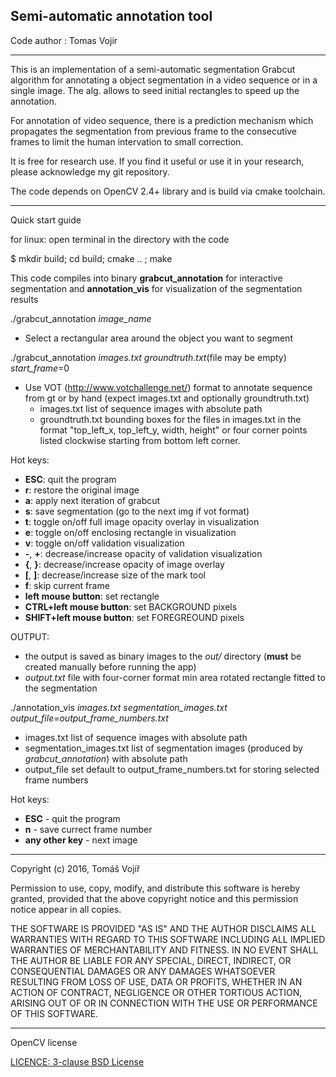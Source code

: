 ## Semi-automatic annotation tool

Code author : Tomas Vojir

________________

This is an implementation of a semi-automatic segmentation Grabcut algorithm for annotating a object segmentation
in a video sequence or in a single image. The alg. allows to seed initial rectangles to speed up the annotation.

For annotation of video sequence, there is a prediction mechanism which propagates the segmentation from 
previous frame to the consecutive frames to limit the human intervation to small correction.

It is free for research use. If you find it useful or use it in your research, please acknowledge my git repository.

The code depends on OpenCV 2.4+ library and is build via cmake toolchain.

_________________
Quick start guide

for linux: open terminal in the directory with the code

$ mkdir build; cd build; cmake .. ; make

This code compiles into binary **grabcut_annotation** for interactive segmentation 
and **annotation_vis** for visualization of the segmentation results

./grabcut_annotation *image_name*
- Select a rectangular area around the object you want to segment

./grabcut_annotation *images.txt* *groundtruth.txt*(file may be empty) *start_frame*=0
- Use VOT (http://www.votchallenge.net/) format  to annotate sequence from gt or by hand (expect images.txt and optionally groundtruth.txt)
    - images.txt list of sequence images with absolute path
    - groundtruth.txt bounding boxes for the files in images.txt in the format "top_left_x, top_left_y, width, height" or 
           four corner points listed clockwise starting from bottom left corner.

Hot keys:
- **ESC**: quit the program
- **r**: restore the original image
- **a**:  apply next iteration of grabcut
- **s**: save segmentation (go to the next img if vot format)
- **t**: toggle on/off full image opacity overlay in visualization
- **e**: toggle on/off enclosing rectangle in visualization
- **v**: toggle on/off validation visualization
- **-**, **+**: decrease/increase opacity of validation visualization
- **{**, **}**: decrease/increase opacity of image overlay
- **[**, **]**: decrease/increase size of the mark tool
- **f**: skip current frame
- **left mouse button**: set rectangle
- **CTRL+left mouse button**:  set BACKGROUND pixels
- **SHIFT+left mouse button**: set FOREGREOUND pixels

OUTPUT: 
- the output is saved as binary images to the *out/* directory (**must** be created manually before running the app) 
- *output.txt* file with four-corner format min area rotated rectangle fitted to the segmentation



./annotation_vis *images.txt* *segmentation_images.txt* *output_file=output_frame_numbers.txt*
- images.txt list of sequence images with absolute path
- segmentation_images.txt list of segmentation images (produced by *grabcut_annotation*) with absolute path
- output_file set default to output_frame_numbers.txt for storing selected frame numbers

Hot keys: 
- **ESC** - quit the program
- **n** - save currect frame number
- **any other key** - next image


_____________________________________
Copyright (c) 2016, Tomáš Vojíř

Permission to use, copy, modify, and distribute this software is hereby granted, 
provided that the above copyright notice and this permission notice 
appear in all copies.

THE SOFTWARE IS PROVIDED "AS IS" AND THE AUTHOR DISCLAIMS ALL WARRANTIES
WITH REGARD TO THIS SOFTWARE INCLUDING ALL IMPLIED WARRANTIES OF
MERCHANTABILITY AND FITNESS. IN NO EVENT SHALL THE AUTHOR BE LIABLE FOR
ANY SPECIAL, DIRECT, INDIRECT, OR CONSEQUENTIAL DAMAGES OR ANY DAMAGES
WHATSOEVER RESULTING FROM LOSS OF USE, DATA OR PROFITS, WHETHER IN AN
ACTION OF CONTRACT, NEGLIGENCE OR OTHER TORTIOUS ACTION, ARISING OUT OF
OR IN CONNECTION WITH THE USE OR PERFORMANCE OF THIS SOFTWARE.

__________________
OpenCV license

[LICENCE: 3-clause BSD License](LICENSE_OpenCV.txt)

